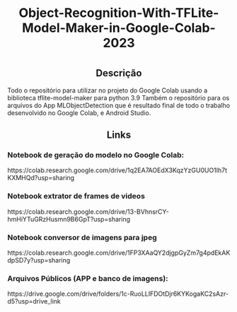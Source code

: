 <h1 align="center">Object-Recognition-With-TFLite-Model-Maker-in-Google-Colab-2023<h1>
  <h2 align="center"> Descrição</h2>
Todo o repositório para utilizar no projeto do Google Colab usando a biblioteca tflite-model-maker para python 3.9
Também o repositório para os arquivos do App MLObjectDetection que é resultado final de todo o trabalho desenvolvido no Google Colab, e Android Studio.
<h2 align="center"> Links</h2>
<h3>Notebook de geração do modelo no Google Colab:</h3> 
https://colab.research.google.com/drive/1q2EA7AOEdX3KqzYzGU0UO1Ih7tKXMHQd?usp=sharing
<h3>Notebook extrator de frames de videos</h3>
https://colab.research.google.com/drive/13-BVhnsrCY-hmHiYTuGRzHusmn9B6GpT?usp=sharing
<h3>Notebook conversor de imagens para jpeg</h3>
https://colab.research.google.com/drive/1FP3XAaQY2djgpGyZm7g4pdEkAKdpSD7y?usp=sharing
<h3>Arquivos Públicos (APP e banco de imagens):</h3>
https://drive.google.com/drive/folders/1c-RuoLLIFDOtDjr6KYKogaKC2sAzr-d5?usp=drive_link
